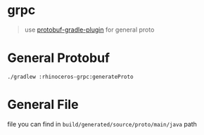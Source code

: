 # grpc
> use [protobuf-gradle-plugin](https://github.com/google/protobuf-gradle-plugin) for general proto

# General Protobuf
```shell
./gradlew :rhinoceros-grpc:generateProto
```

# General File 
file you can find in  `build/generated/source/proto/main/java` path